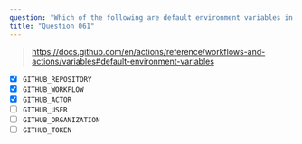 ```yaml
---
question: "Which of the following are default environment variables in GitHub Actions? (Select three.)"
title: "Question 061"
---
```



> https://docs.github.com/en/actions/reference/workflows-and-actions/variables#default-environment-variables

- [x] `GITHUB_REPOSITORY`
- [x] `GITHUB_WORKFLOW`
- [x] `GITHUB_ACTOR`
- [ ] `GITHUB_USER`
- [ ] `GITHUB_ORGANIZATION`
- [ ] `GITHUB_TOKEN`
